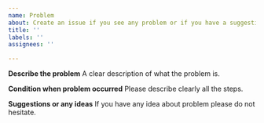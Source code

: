 ```yaml
---
name: Problem
about: Create an issue if you see any problem or if you have a suggestion
title: ''
labels: ''
assignees: ''

---
```


**Describe the problem**
A clear description of what the problem is.

**Condition when problem occurred**
Please describe clearly all the steps.

**Suggestions or any ideas**
If you have any idea about problem please do not hesitate.

